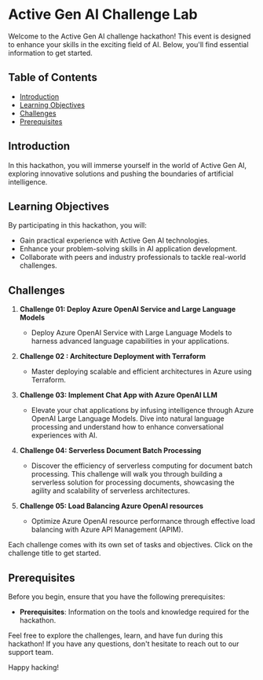 # Active Gen AI Challenge Lab

Welcome to the Active Gen AI challenge hackathon! This event is designed to enhance your skills in the exciting field of AI. Below, you'll find essential information to get started.

## Table of Contents

- [Introduction](#introduction)
- [Learning Objectives](#learning-objectives)
- [Challenges](#challenges)
- [Prerequisites](#prerequisites)

## Introduction

In this hackathon, you will immerse yourself in the world of Active Gen AI, exploring innovative solutions and pushing the boundaries of artificial intelligence.

## Learning Objectives

By participating in this hackathon, you will:

- Gain practical experience with Active Gen AI technologies.
- Enhance your problem-solving skills in AI application development.
- Collaborate with peers and industry professionals to tackle real-world challenges.

## Challenges

1. **Challenge 01: Deploy Azure OpenAI Service and Large Language Models**
   - Deploy Azure OpenAI Service with Large Language Models to harness advanced language capabilities in your applications.
             
3. **Challenge 02 : Architecture Deployment with Terraform**
   - Master deploying scalable and efficient architectures in Azure using Terraform.
          
3. **Challenge 03: Implement Chat App with Azure OpenAI LLM**
   - Elevate your chat applications by infusing intelligence through Azure OpenAI Large Language Models. Dive into natural language processing and understand how to enhance conversational experiences with AI.
          
4. **Challenge 04: Serverless Document Batch Processing**
   - Discover the efficiency of serverless computing for document batch processing. This challenge will walk you through building a serverless solution for processing documents, showcasing the agility and scalability of serverless architectures.
          
5. **Challenge 05: Load Balancing Azure OpenAI resources**
    - Optimize Azure OpenAI resource performance through effective load balancing with Azure API Management (APIM).

Each challenge comes with its own set of tasks and objectives. Click on the challenge title to get started.

## Prerequisites

Before you begin, ensure that you have the following prerequisites:

- **Prerequisites**: Information on the tools and knowledge required for the hackathon.

Feel free to explore the challenges, learn, and have fun during this hackathon! If you have any questions, don't hesitate to reach out to our support team.

Happy hacking!
